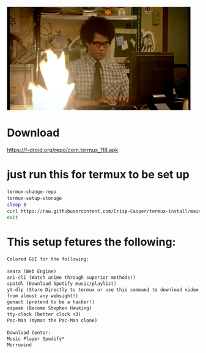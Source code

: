![IM TRYING!!!](/assets/images/program.gif)
# Download
https://f-droid.org/repo/com.termux_118.apk
# just run this for termux to be set up
```sh
termux-change-repo
termux-setup-storage
sleep 5
curl https://raw.githubusercontent.com/Crisp-Casper/termux-install/main/install.sh | bash 
exit
```
# This setup fetures the following:
```
Colored GUI for the following:

searx (Web Engine)
ani-cli (Watch anime through superior methods!)
spotdl (Download Spotify music/playlist)
yt-dlp (Share Directly to termux or use this command to download video from almost any websight!)
genact (pretend to be a hacker!)
espeak (Become Stephen Hawking)
tty-clock (better clock <3)
Pac-Man (myman the Pac-Man clone)

Download Center:
Music Player Spudify*
Morrowind
```
